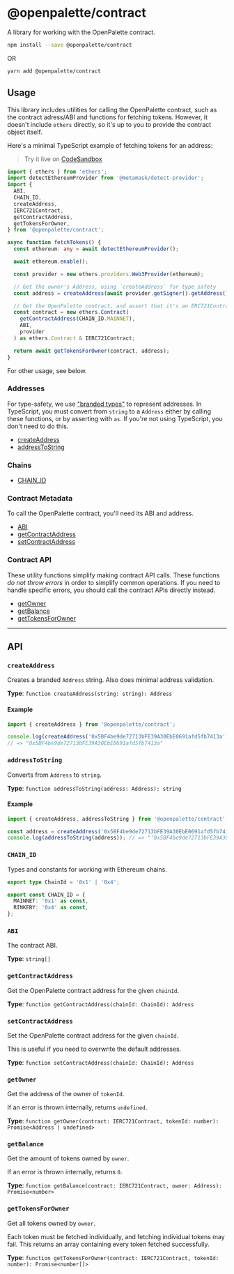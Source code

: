 # @openpalette/contract

A library for working with the OpenPalette contract.

```bash
npm install --save @openpalette/contract
```

OR

```bash
yarn add @openpalette/contract
```

## Usage

This library includes utilities for calling the OpenPalette contract, such as the contract adress/ABI and functions for fetching tokens. However, it doesn't include `ethers` directly, so it's up to you to provide the contract object itself.

Here's a minimal TypeScript example of fetching tokens for an address:

> Try it live on [CodeSandbox](https://codesandbox.io/s/fetch-openpalette-tokens-vfk02?file=/src/index.ts)

```ts
import { ethers } from 'ethers';
import detectEthereumProvider from '@metamask/detect-provider';
import {
  ABI,
  CHAIN_ID,
  createAddress,
  IERC721Contract,
  getContractAddress,
  getTokensForOwner,
} from '@openpalette/contract';

async function fetchTokens() {
  const ethereum: any = await detectEthereumProvider();

  await ethereum.enable();

  const provider = new ethers.providers.Web3Provider(ethereum);

  // Get the owner's Address, using `createAddress` for type safety
  const address = createAddress(await provider.getSigner().getAddress());

  // Get the OpenPalette contract, and assert that it's an ERC721Contract
  const contract = new ethers.Contract(
    getContractAddress(CHAIN_ID.MAINNET),
    ABI,
    provider
  ) as ethers.Contract & IERC721Contract;

  return await getTokensForOwner(contract, address);
}
```

For other usage, see below.

### Addresses

For type-safety, we use ["branded types"](https://medium.com/@KevinBGreene/surviving-the-typescript-ecosystem-branding-and-type-tagging-6cf6e516523d) to represent addresses. In TypeScript, you must convert from `string` to a `Address` either by calling these functions, or by asserting with `as`. If you're not using TypeScript, you don't need to do this.

- [createAddress](#createAddress)
- [addressToString](#addressToString)

### Chains

- [CHAIN_ID](#CHAIN_ID)

### Contract Metadata

To call the OpenPalette contract, you'll need its ABI and address.

- [ABI](#ABI)
- [getContractAddress](#getContractAddress)
- [setContractAddress](#setContractAddress)

### Contract API

These utility functions simplify making contract API calls. These functions _do not throw errors_ in order to simplify common operations. If you need to handle specific errors, you should call the contract APIs directly instead.

- [getOwner](#getOwner)
- [getBalance](#getBalance)
- [getTokensForOwner](#getTokensForOwner)

---

## API

### `createAddress`

Creates a branded `Address` string. Also does minimal address validation.

**Type**: `function createAddress(string: string): Address`

#### Example

```ts
import { createAddress } from '@openpalette/contract';

console.log(createAddress('0x5BF4be9de72713bFE39A30EbE0691afd5fb7413a'));
// => "0x5BF4be9de72713bFE39A30EbE0691afd5fb7413a"
```

### `addressToString`

Converts from `Address` to `string`.

**Type**: `function addressToString(address: Address): string`

#### Example

```ts
import { createAddress, addressToString } from '@openpalette/contract';

const address = createAddress('0x5BF4be9de72713bFE39A30EbE0691afd5fb7413a');
console.log(addressToString(address)); // => "'0x5BF4be9de72713bFE39A30EbE0691afd5fb7413a'"
```

### `CHAIN_ID`

Types and constants for working with Ethereum chains.

```ts
export type ChainId = '0x1' | '0x4';

export const CHAIN_ID = {
  MAINNET: '0x1' as const,
  RINKEBY: '0x4' as const,
};
```

### `ABI`

The contract ABI.

**Type**: `string[]`

### `getContractAddress`

Get the OpenPalette contract address for the given `chainId`.

**Type**: `function getContractAddress(chainId: ChainId): Address`

### `setContractAddress`

Set the OpenPalette contract address for the given `chainId`.

This is useful if you need to overwrite the default addresses.

**Type**: `function setContractAddress(chainId: ChainId): Address`

### `getOwner`

Get the address of the owner of `tokenId`.

If an error is thrown internally, returns `undefined`.

**Type**: `function getOwner(contract: IERC721Contract, tokenId: number): Promise<Address | undefined>`

### `getBalance`

Get the amount of tokens owned by `owner`.

If an error is thrown internally, returns `0`.

**Type**: `function getBalance(contract: IERC721Contract, owner: Address): Promise<number>`

### `getTokensForOwner`

Get all tokens owned by `owner`.

Each token must be fetched individually, and fetching individual tokens may fail. This returns an array containing every token fetched successfully.

**Type**: `function getTokensForOwner(contract: IERC721Contract, tokenId: number): Promise<number[]>`
